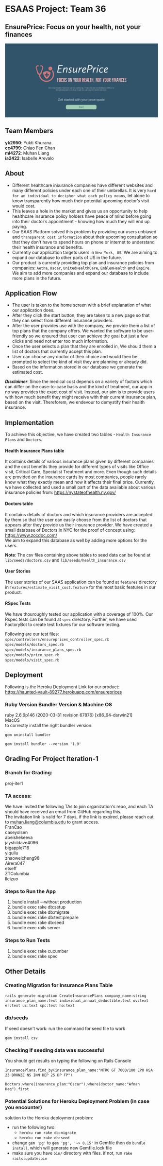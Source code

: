 # ESAAS Project: Team 36
## EnsurePrice: Focus on your health, not your finances
![](app/assets/images/front_page.jpg)

## Team Members
**yk2950**: Yukti Khurana  <br>
**cc4799**: Chiao Fen Chan  <br>
**ml4272**: Muhan Liang <br>
**ia2422**: Isabelle Arevalo  <br>

## About
 - Different healthcare insurance companies have different websites and many different policies under each one of their umbrellas. It is very `hard for an individual to decipher what each policy means`, let alone to know transparently how much their potential upcoming doctor’s visit would cost. 
 - This leaves a hole in the market and gives us an opportunity to help healthcare insurance policy holders have peace of mind before going into their doctor’s appointment - knowing how much they will end up paying. 
 - Our SAAS Platform solved this problem by providing our users unbiased and `transparent cost information` about their upcoming consultation so that they don't have to spend hours on phone or internet to understand their health insurance and benefits. 
 - Currently our application targets users in `New York, US`. We are aiming to expand our database to other parts of US in the future.
 - Our product is currently providing top plan and insurance policies from companies: `Aetna`, `Oscar`, `UnitedHealthCare`, `EmblemHealth` and `Empire`. We aim to add more companies and expand our database to include more plans in the future.
 
 ## Application Flow
 - The user is taken to the home screen with a brief explanation of what our application does.
 - After they click the start button, they are taken to a new page so that they can select from different insurance providers.
 - After the user provides use with the company, we provide them a list of top plans that the company offers. We wanted the software to be user-friendly so we ensured that user can achieve the goal but just a few clicks and need not enter too much information.
 - Once the user selects a plan that they are enrolled in, We should them a list of doctors that currently accept this plan.
 - User can choose any doctor of their choice and would then be prompted to select the kind of visit they are planning or already did. 
 - Based on the information stored in our database we generate the estimated cost. 
 
 ***Disclaimer***: Since the medical cost depends on a variety of factors which can differ on the case-to-case basis and the kind of treatment, our app in no way provides the exact cost of visit. Instead, our aim is to provide users with how much benefit they might receive with their current insurance plan, based on the visit. Thereforem, we endevour to demystify their health insurance. 

## Implementation
To achieve this objective, we have created two tables - `Health Insurance Plans` and `Doctors`. 
#### Health Insurance Plans table 
   It contains details of various insurance plans given by different companies and the cost benefits they provide for different types of visits like Office visit, Critical Care, Specialist Treatment and more. Even though such details are provided on the insurance cards by most companies, people rarely know what they exactly mean and how it affects their final price. 
   Currently, we have collected and used a small part of the data available about various insurance policies from: https://nystateofhealth.ny.gov/
   
#### Doctors table 
   It contains details of doctors and which insurance providers are accepted by them so that the user can easily choose from the list of doctors that appears after they provide us their insurance provider. 
   We have created a small database of Doctors in NYC for the proof of concept using: https://www.zocdoc.com/ <br>
   We aim to expand this database as well by adding more options for the users. 
   
 **Note**: The csv files containing above tables to seed data can be found at `lib/seeds/doctors.csv` and `lib/seeds/health_insurance.csv`

#### User Stories
   The user stories of our SAAS application can be found at `features` directory in `features/estimate_visit_cost.feature` for the most basic features in our product.

#### RSpec Tests
   We have thouroughly tested our application with a coverage of 100%. Our Rspec tests can be found at `spec` directory. Further, we have used FactoryBot to create test fixtures for our software testing. <br>
   
   Following are our test files: <br>
    `spec/controllers/ensureprices_controller_spec.rb` <br>
    `spec/models/doctors_spec.rb` <br>
    `spec/models/insurance_plans_spec.rb` <br>
    `spec/models/price_spec.rb` <br>
    `spec/models/visit_spec.rb` <br>
    
## Deployment
Following is the Heroku Deployment Link for our product: <br>
https://haunted-vault-89277.herokuapp.com/ensureprices

   ### Ruby Version Bundler Version & Machine OS
   ruby 2.6.6p146 (2020-03-31 revision 67876) [x86_64-darwin21] <br>
   MacOS <br>
   to correctly install the right bundler version: <br>
   ```
   gem uninstall bundler
   ```
   ```
   gem install bundler --version '1.9'
   ```

## Grading For Project Iteration-1
### Branch for Grading: 
proj-iter1

### TA access:
We have invited the following TAs to join organization's repo, and each TA should have received an email from GitHub regarding this. <br>
The invitation link is valid for 7 days, if the link is expired, please reach out to muhan.liang@columbia.edu to grant access. <br>
FranCao <br>
caseyolsen <br>
abeishekeeva <br>
jayshildave4096 <br>
bigapple716 <br>
yiquliu <br>
zhaoweicheng98 <br>
Airera047 <br>
etseff <br>
ZTColumbia <br>
lleizuo <br>

### Steps to Run the App
1. bundle install --without production
2. bundle exec rake db:setup
3. bundle exec rake db:migrate
4. bundle exec rake db:test:prepare
5. bundle exec rake db:seed
6. bundle exec rails server 

### Steps to Run Tests
1. bundle exec rake cucumber
2. bundle exec rake spec

## Other Details 
### Creating Migration for Insurance Plans Table
```
rails generate migration CreateInsurancePlans company_name:string insurance_plan_name:text individual_annual_deductible:text ov:text er:text uc:text spc:text ho:text
```

### db/seeds

If seed doesn't work: run the command for seed file to work
```
gem install csv
```

### Checking if seeding data was successful
You should get results on typing the following on Rails Console
```
InsurancePlans.find_by(insurance_plan_name:"MTRO GT 7000/100 EPO HSA 23 BRONZE NS INN DEP 25 DP FP")
```
```
Doctors.where(insurance_plan:"Oscar").where(doctor_name:"Afnan Haq").first
```

### Potential Solutions for Heroku Deployment Problem (in case you encounter)
solution to the Heroku deployment problem:
* run the following two:
    * `heroku run rake db:migrate`
    * `heroku run rake db:seed`
* change `gem 'pg'` to `gem 'pg', '~> 0.15'` in Gemfile then do `bundle install`, which will generate new Gemfile.lock file
* make sure you have `bin/` directory with files. if not, run `rake rails:update:bin`
